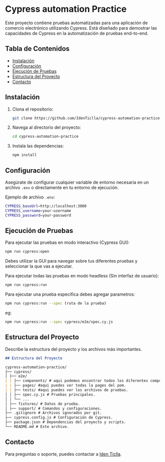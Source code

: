 # Cypress automation Practice

Este proyecto contiene pruebas automatizadas para una aplicación de comercio electrónico utilizando Cypress. Está diseñado para demostrar las capacidades de Cypress en la automatización de pruebas end-to-end.


## Tabla de Contenidos

- [Instalación](#instalación)
- [Configuración](#configuración)
- [Ejecución de Pruebas](#ejecución-de-pruebas)
- [Estructura del Proyecto](#estructura-del-proyecto)
- [Contacto](#contacto)

## Instalación

1. Clona el repositorio:
    ```sh
    git clone https://github.com/IdenTiclla/cypress-automation-practice.git
    ```

2. Navega al directorio del proyecto:
    ```sh
    cd cypress-automation-practice
    ```

3. Instala las dependencias:
    ```sh
    npm install
    ```


## Configuración

Asegúrate de configurar cualquier variable de entorno necesaria en un archivo `.env` o directamente en tu entorno de ejecución.

Ejemplo de archivo `.env`:
```sh
CYPRESS_baseUrl=http://localhost:3000
CYPRESS_username=your-username
CYPRESS_password=your-password
```

## Ejecución de Pruebas

Para ejecutar las pruebas en modo interactivo (Cypress GUI):
```sh
npm run cypress:open
```
Debes utilizar la GUI para navegar sobre tus diferentes pruebas y seleccionar la que vas a ejecutar.

Para ejecutar todas las pruebas en modo headless (Sin interfaz de usuario):
```sh
npm run cypress:run 
```

Para ejecutar una prueba especifica debes agregar parametros:
```sh
npm run cypress:run --spec (ruta de la prueba)
```
eg:
```sh
npm run cypress:run --spec cypress/e2e/spec.cy.js
```



## Estructura del Proyecto
Describe la estructura del proyecto y los archivos más importantes.

```markdown
## Estructura del Proyecto

cypress-automation-practice/
├── cypress/
│ ├── e2e/
| | ├── components/ # aqui podemos encontrar todos los diferentes componentes que fueron reutilizados.
| | ├── pages/ #aqui puedes ver todas la pages del pom.
| | ├── tests/ #aqui puedes ver los archivos de pruebas. 
│ │ ├── spec.cy.js # Pruebas principales.
│ │ └── ...
│ ├── fixtures/ # Datos de prueba.
│ ├── support/ # Comandos y configuraciones.
├── .gitignore # Archivos ignorados por git.
├── cypress.config.js # Configuración de Cypress.
├── package.json # Dependencias del proyecto y scripts.
└── README.md # Este archivo.
```

## Contacto

Para preguntas o soporte, puedes contactar a [Iden Ticlla](mailto:iden.ticlla@gmail.com).
